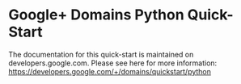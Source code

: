 # Google+ Domains Python Quick-Start

The documentation for this quick-start is maintained on developers.google.com. Please see here for more information:
https://developers.google.com/+/domains/quickstart/python
